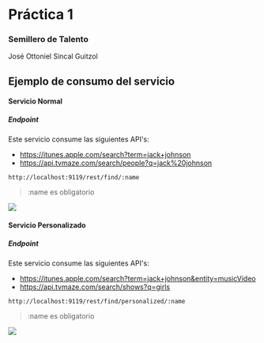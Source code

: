 # Práctica 1
### Semillero de Talento

José Ottoniel Sincal Guitzol

## Ejemplo de consumo del servicio

#### Servicio Normal

##### Endpoint

Este servicio consume las siguientes API's:
* https://itunes.apple.com/search?term=jack+johnson
* https://api.tvmaze.com/search/people?q=jack%20johnson

```
http://localhost:9119/rest/find/:name
```

> :name es obligatorio

![](https://i.imgur.com/g4grbhX.png)


#### Servicio Personalizado

##### Endpoint

Este servicio consume las siguientes API's:
* https://itunes.apple.com/search?term=jack+johnson&entity=musicVideo
* https://api.tvmaze.com/search/shows?q=girls

```
http://localhost:9119/rest/find/personalized/:name
```

> :name es obligatorio

![](https://i.imgur.com/rxgXx0P.png)
